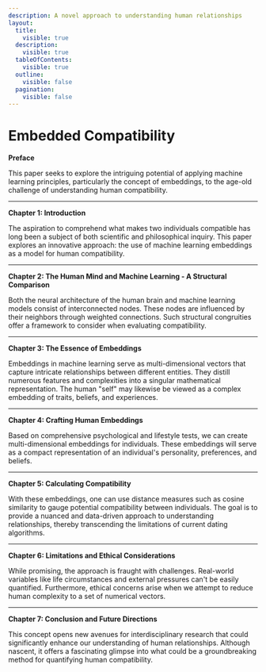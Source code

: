 ```yaml
---
description: A novel approach to understanding human relationships
layout:
  title:
    visible: true
  description:
    visible: true
  tableOfContents:
    visible: true
  outline:
    visible: false
  pagination:
    visible: false
---
```


# Embedded Compatibility

**Preface**

This paper seeks to explore the intriguing potential of applying machine learning principles, particularly the concept of embeddings, to the age-old challenge of understanding human compatibility.

***

**Chapter 1: Introduction**

The aspiration to comprehend what makes two individuals compatible has long been a subject of both scientific and philosophical inquiry. This paper explores an innovative approach: the use of machine learning embeddings as a model for human compatibility.

***

**Chapter 2: The Human Mind and Machine Learning - A Structural Comparison**

Both the neural architecture of the human brain and machine learning models consist of interconnected nodes. These nodes are influenced by their neighbors through weighted connections. Such structural congruities offer a framework to consider when evaluating compatibility.

***

**Chapter 3: The Essence of Embeddings**

Embeddings in machine learning serve as multi-dimensional vectors that capture intricate relationships between different entities. They distill numerous features and complexities into a singular mathematical representation. The human "self" may likewise be viewed as a complex embedding of traits, beliefs, and experiences.

***

**Chapter 4: Crafting Human Embeddings**

Based on comprehensive psychological and lifestyle tests, we can create multi-dimensional embeddings for individuals. These embeddings will serve as a compact representation of an individual's personality, preferences, and beliefs.

***

**Chapter 5: Calculating Compatibility**

With these embeddings, one can use distance measures such as cosine similarity to gauge potential compatibility between individuals. The goal is to provide a nuanced and data-driven approach to understanding relationships, thereby transcending the limitations of current dating algorithms.

***

**Chapter 6: Limitations and Ethical Considerations**

While promising, the approach is fraught with challenges. Real-world variables like life circumstances and external pressures can't be easily quantified. Furthermore, ethical concerns arise when we attempt to reduce human complexity to a set of numerical vectors.

***

**Chapter 7: Conclusion and Future Directions**

This concept opens new avenues for interdisciplinary research that could significantly enhance our understanding of human relationships. Although nascent, it offers a fascinating glimpse into what could be a groundbreaking method for quantifying human compatibility.
